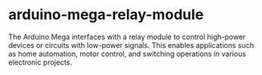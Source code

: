 # arduino-mega-relay-module
The Arduino Mega interfaces with a relay module to control high-power devices or circuits with low-power signals. This enables applications such as home automation, motor control, and switching operations in various electronic projects.
